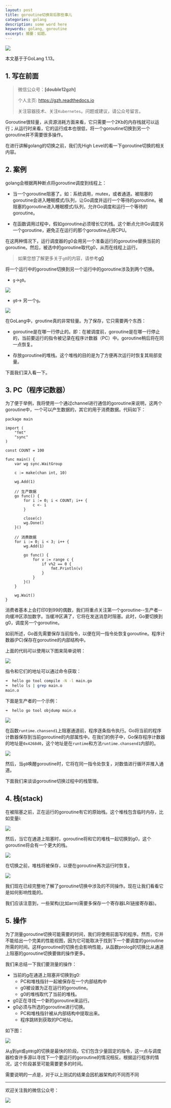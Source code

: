 ```yaml
---
layout: post 
title: goroutine切换背后那些事儿
categories: golang
description: some word here
keywords: golang, goroutine
excerpt: 摘要：如题。
---
```


![](https://gitee.com/double12gzh/wiki-pictures/raw/master/2020-09-21-go-switch/0.png)

本文基于于GoLang 1.13。

## 1. 写在前面

> 微信公众号：**[double12gzh]**
> 
> 个人主页: https://gzh.readthedocs.io
> 
> 关注容器技术、关注`Kubernetes`。问题或建议，请公众号留言。

Goroutine很轻量，从资源消耗方面来看，它只需要一个2Kb的内存栈就可以运行；从运行时来看，它的运行成本也很低，将一个goroutine切换到另一个goroutine并不需要很多操作。

在进行讲解golang的切换之前，我们先High Level的看一下goroutine切换的相关内容。

## 2. 案例

golang会根据两种断点将goroutine调度到线程上：

* 当一个goroutine阻塞了。如：系统调用，mutex，或者通道。被阻塞的goroutine会进入睡眠模式/队列，让Go调度并运行一个等待的goroutine。被阻塞的goroutine进入睡眠模式/队列，允许Go调度和运行一个等待的goroutine。

* 在函数调用过程中，假如goroutine必须增长它的栈。这个断点允许Go调度另一个goroutine，避免正在运行的那个goroutine占用CPU。

在这两种情况下，运行调度器的g0会用另一个准备运行的goroutine替换当前的goroutine。然后，被选中的goroutine取代g0，从而在线程上运行。

> 如果您想了解更多关于`g0`的内容，请参考[g0](https://www.cnblogs.com/double12gzh/p/13661777.html)

将一个运行中的goroutine切换到另一个运行中的goroutine涉及到两个切换。

* `g`->`g0`。

![](https://gitee.com/double12gzh/wiki-pictures/raw/master/2020-09-21-go-switch/1.png)

* `g0`-> 另一个`g`。

![](https://gitee.com/double12gzh/wiki-pictures/raw/master/2020-09-21-go-switch/2.png)

在GoLang中，groutine真的非常轻量。为了保存，它只需要两个东西：

* goroutine是在哪一行停止的。即：在被调度前，goroutine是在哪一行停止的，当前要运行的指令被记录在程序计数器（PC）中。goroutine稍后将在同一点恢复。

* 存放goroutine的堆栈。这个堆栈的目的是为了方便再次运行时恢复其局部变量。

下面我们深入看一下。

## 3. PC（程序记数器）

为了便于举例，我将使用一个通过channel进行通信的goroutine来说明，这两个goroutine中，一个可以产生数据的，其它的用于消费数据。代码如下：

```golang
package main

import (
	"fmt"
	"sync"
)

const COUNT = 100

func main() {
	var wg sync.WaitGroup

	c := make(chan int, 10)

	wg.Add(1)

	// 生产数据
	go func() {
		for i := 0; i < COUNT; i++ {
			c <- i
		}

		close(c)
		wg.Done()
	}()

	// 消费数据
	for i := 0; i < 3; i++ {
		wg.Add(1)

		go func() {
			for v := range c {
				if v%2 == 0 {
					fmt.Println(v)
				}
			}
		}()
	}

	wg.Wait()
}
```

消费者基本上会打印0到99的偶数，我们将重点关注第一个goroutine--生产者--向缓冲区添加数字。当缓冲区满了，它将在发送消息时阻塞。此时，Go要切换到g0，调度另一个goroutine。

如前所述，Go首先需要保存当前指令，以便在同一指令处恢复goroutine。程序计数器(PC)保存在goroutine的内部结构中。

上面的代码可以使用以下图来简单说明：

![](https://gitee.com/double12gzh/wiki-pictures/raw/master/2020-09-21-go-switch/3.png)

指令和它们的地址可以通过命令获取：

```bash
➜  hello go tool compile -N -l main.go
➜  hello ls | grep main.o
main.o
```

下面是生产者的一个示例：

```bash
➜  hello go tool objdump main.o
```

![](https://gitee.com/double12gzh/wiki-pictures/raw/master/2020-09-21-go-switch/4.png)

在函数`runtime.chansend1`上阻塞通道前，程序逐条指令执行。Go将当前的程序计数器保存到当前goroutine的内部属性中。在我们的例子中，Go保存程序计数器的地址是`0x4268d0`，这个地址是在`runtime`和方法`runtime.chansend1`内部的。

![](https://gitee.com/double12gzh/wiki-pictures/raw/master/2020-09-21-go-switch/5.png)

然后，当`g0`唤醒goroutine时，它将在同一指令处恢复，对数值进行循环并推入通道。

下面我们来谈谈goroutine切换过程中的栈管理。

## 4. 栈(stack)

在被阻塞之前，正在运行的goroutine有它的原始栈。这个堆栈包含临时内存，比如变量i:

![](https://gitee.com/double12gzh/wiki-pictures/raw/master/2020-09-21-go-switch/6.png)

然后，当它在通道上阻塞时，goroutine将和它的堆栈一起切换到g0，这个goroutine将会有一个更大的栈。

![](https://gitee.com/double12gzh/wiki-pictures/raw/master/2020-09-21-go-switch/7.png)

在切换之前，堆栈将被保存，以便在goroutine再次运行时恢复。

![](https://gitee.com/double12gzh/wiki-pictures/raw/master/2020-09-21-go-switch/8.png)

我们现在已经完整地了解了goroutine切换中涉及的不同操作。现在让我们看看它是如何影响性能的。

我们应该注意到，一些架构(比如arm)需要多保存一个寄存器LR(链接寄存器)。

## 5. 操作

为了测量goroutine切换可能需要的时间，我们将使用前面写的程序。然而，它并不能给出一个完美的性能视图，因为它可能取决于找到下一个要调度的goroutine所需的时间。这样goroutine的切换也会影响性能，从函数prolog的切换比从通道上阻塞的goroutine切换要做的操作更多。

我们来总结一下我们要测量的操作：

* 当前的g在通道上阻塞并切换到g0:
    * PC和堆栈指针一起被保存在一个内部结构中
    * g0被设置为正在运行的goroutine。
    * g0的堆栈取代了当前的堆栈。
* g0正在寻找一个新的goroutine来运行。
* g0必须与所选的goroutine进行切换。
    * PC和堆栈指针被从内部结构中提取出来。
    * 程序跳转到获取的PC地址。

如下图：

![](https://gitee.com/double12gzh/wiki-pictures/raw/master/2020-09-21-go-switch/9.png)

从`g`到`g0`或``g0到``g的切换是最快的阶段。它们包含少量固定的指令，这一点与调度器检查许多源以寻找下一个要运行的goroutine的情况相反。根据运行程序的情况，这个阶段甚至可能需要更多的时间。

需要说明的一点是，对于以上测试的结果会因机器架构的不同而不同

---------------

欢迎关注我的微信公众号：

![](https://gitee.com/double12gzh/wiki-pictures/raw/master/wechat_public.jpg)